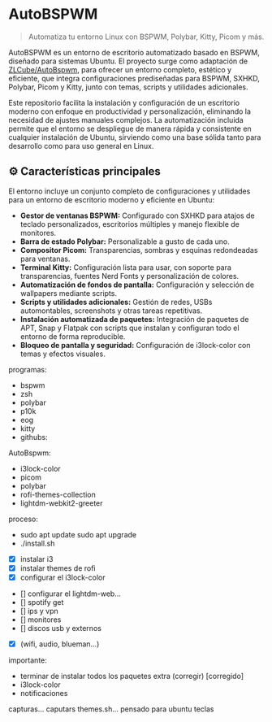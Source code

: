 # AutoBSPWM  
> Automatiza tu entorno Linux con BSPWM, Polybar, Kitty, Picom y más.

AutoBSPWM es un entorno de escritorio automatizado basado en BSPWM, diseñado para sistemas Ubuntu. El proyecto surge como adaptación de [ZLCube/AutoBspwm](https://github.com/ZLCube/AutoBspwm), para ofrecer un entorno completo, estético y eficiente, que integra configuraciones prediseñadas para BSPWM, SXHKD, Polybar, Picom y Kitty, junto con temas, scripts y utilidades adicionales.

Este repositorio facilita la instalación y configuración de un escritorio moderno con enfoque en productividad y personalización, eliminando la necesidad de ajustes manuales complejos. La automatización incluida permite que el entorno se despliegue de manera rápida y consistente en cualquier instalación de Ubuntu, sirviendo como una base sólida tanto para desarrollo como para uso general en Linux.
 
## ⚙️ Características principales
El entorno incluye un conjunto completo de configuraciones y utilidades para un entorno de escritorio moderno y eficiente en Ubuntu:
- **Gestor de ventanas BSPWM:** Configurado con SXHKD para atajos de teclado personalizados, escritorios múltiples y manejo flexible de monitores.
- **Barra de estado Polybar:** Personalizable a gusto de cada uno.
- **Compositor Picom:** Transparencias, sombras y esquinas redondeadas para ventanas.
- **Terminal Kitty:** Configuración lista para usar, con soporte para transparencias, fuentes Nerd Fonts y personalización de colores.
- **Automatización de fondos de pantalla:** Configuración y selección de wallpapers mediante scripts.
- **Scripts y utilidades adicionales:** Gestión de redes, USBs automontables, screenshots y otras tareas repetitivas.
- **Instalación automatizada de paquetes:** Integración de paquetes de APT, Snap y Flatpak con scripts que instalan y configuran todo el entorno de forma reproducible.
- **Bloqueo de pantalla y seguridad:** Configuración de i3lock-color con temas y efectos visuales.











programas:
- bspwm
- zsh
- polybar
- p10k
- eog
- kitty
- githubs:

AutoBspwm:
- i3lock-color
- picom
- polybar
- rofi-themes-collection
- lightdm-webkit2-greeter

proceso: 
- sudo apt update sudo apt upgrade
- ./install.sh

- [x] instalar i3
- [x] instalar themes de rofi
- [x] configurar el i3lock-color
- [] configurar el lightdm-web...
- [] spotify get
- [] ips y vpn
- [] monitores
- [] discos usb y externos

- [x] (wifi, audio, blueman...)

importante: 
- terminar de instalar todos los paquetes extra (corregir) [corregido]
- i3lock-color
- notificaciones






capturas... caputars themes.sh...
pensado para ubuntu
teclas


